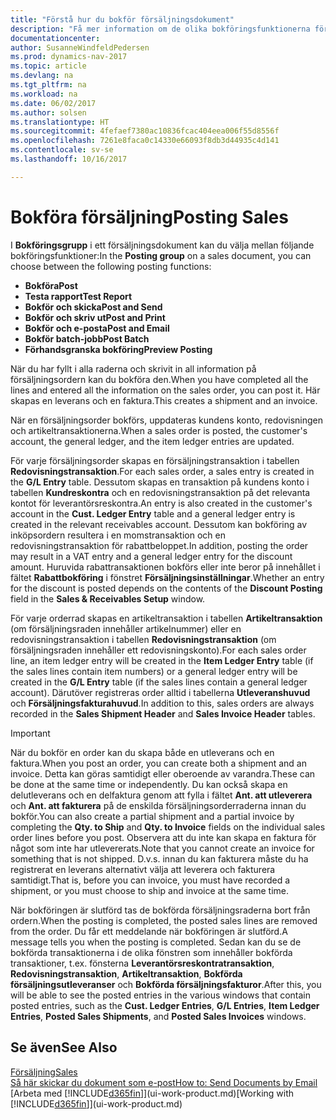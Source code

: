 ```yaml
---
title: "Förstå hur du bokför försäljningsdokument"
description: "Få mer information om de olika bokföringsfunktionerna för att bokföra försäljningsdokument."
documentationcenter: 
author: SusanneWindfeldPedersen
ms.prod: dynamics-nav-2017
ms.topic: article
ms.devlang: na
ms.tgt_pltfrm: na
ms.workload: na
ms.date: 06/02/2017
ms.author: solsen
ms.translationtype: HT
ms.sourcegitcommit: 4fefaef7380ac10836fcac404eea006f55d8556f
ms.openlocfilehash: 7261e8faca0c14330e66093f8db3d44935c4d141
ms.contentlocale: sv-se
ms.lasthandoff: 10/16/2017

---
```

# <a name="posting-sales"></a><span data-ttu-id="717ca-103">Bokföra försäljning</span><span class="sxs-lookup"><span data-stu-id="717ca-103">Posting Sales</span></span>
<span data-ttu-id="717ca-104">I **Bokföringsgrupp** i ett försäljningsdokument kan du välja mellan följande bokföringsfunktioner:</span><span class="sxs-lookup"><span data-stu-id="717ca-104">In the **Posting group** on a sales document, you can choose between the following posting functions:</span></span>

* <span data-ttu-id="717ca-105">**Bokföra**</span><span class="sxs-lookup"><span data-stu-id="717ca-105">**Post**</span></span>
* <span data-ttu-id="717ca-106">**Testa rapport**</span><span class="sxs-lookup"><span data-stu-id="717ca-106">**Test Report**</span></span>
* <span data-ttu-id="717ca-107">**Bokför och skicka**</span><span class="sxs-lookup"><span data-stu-id="717ca-107">**Post and Send**</span></span>
* <span data-ttu-id="717ca-108">**Bokför och skriv ut**</span><span class="sxs-lookup"><span data-stu-id="717ca-108">**Post and Print**</span></span>
* <span data-ttu-id="717ca-109">**Bokför och e-posta**</span><span class="sxs-lookup"><span data-stu-id="717ca-109">**Post and Email**</span></span>
* <span data-ttu-id="717ca-110">**Bokför batch-jobb**</span><span class="sxs-lookup"><span data-stu-id="717ca-110">**Post Batch**</span></span>
* <span data-ttu-id="717ca-111">**Förhandsgranska bokföring**</span><span class="sxs-lookup"><span data-stu-id="717ca-111">**Preview Posting**</span></span>

<span data-ttu-id="717ca-112">När du har fyllt i alla raderna och skrivit in all information på försäljningsordern kan du bokföra den.</span><span class="sxs-lookup"><span data-stu-id="717ca-112">When you have completed all the lines and entered all the information on the sales order, you can post it.</span></span> <span data-ttu-id="717ca-113">Här skapas en leverans och en faktura.</span><span class="sxs-lookup"><span data-stu-id="717ca-113">This creates a shipment and an invoice.</span></span>

<span data-ttu-id="717ca-114">När en försäljningsorder bokförs, uppdateras kundens konto, redovisningen och artikeltransaktionerna.</span><span class="sxs-lookup"><span data-stu-id="717ca-114">When a sales order is posted, the customer's account, the general ledger, and the item ledger entries are updated.</span></span>

<span data-ttu-id="717ca-115">För varje försäljningsorder skapas en försäljningstransaktion i tabellen **Redovisningstransaktion**.</span><span class="sxs-lookup"><span data-stu-id="717ca-115">For each sales order, a sales entry is created in the **G/L Entry** table.</span></span> <span data-ttu-id="717ca-116">Dessutom skapas en transaktion på kundens konto i tabellen **Kundreskontra** och en redovisningstransaktion på det relevanta kontot för leverantörsreskontra.</span><span class="sxs-lookup"><span data-stu-id="717ca-116">An entry is also created in the customer's account in the **Cust. Ledger Entry** table and a general ledger entry is created in the relevant receivables account.</span></span> <span data-ttu-id="717ca-117">Dessutom kan bokföring av inköpsordern resultera i en momstransaktion och en redovisningstransaktion för rabattbeloppet.</span><span class="sxs-lookup"><span data-stu-id="717ca-117">In addition, posting the order may result in a VAT entry and a general ledger entry for the discount amount.</span></span> <span data-ttu-id="717ca-118">Huruvida rabattransaktionen bokförs eller inte beror på innehållet i fältet **Rabattbokföring** i fönstret **Försäljningsinställningar**.</span><span class="sxs-lookup"><span data-stu-id="717ca-118">Whether an entry for the discount is posted depends on the contents of the **Discount Posting** field in the **Sales & Receivables Setup** window.</span></span>

<span data-ttu-id="717ca-119">För varje orderrad skapas en artikeltransaktion i tabellen **Artikeltransaktion** (om försäljningsraden innehåller artikelnummer) eller en redovisningstransaktion i tabellen **Redovisningstransaktion** (om försäljningsraden innehåller ett redovisningskonto).</span><span class="sxs-lookup"><span data-stu-id="717ca-119">For each sales order line, an item ledger entry will be created in the **Item Ledger Entry** table (if the sales lines contain item numbers) or a general ledger entry will be created in the **G/L Entry** table (if the sales lines contain a general ledger account).</span></span> <span data-ttu-id="717ca-120">Därutöver registreras order alltid i tabellerna **Utleveranshuvud** och **Försäljningsfakturahuvud**.</span><span class="sxs-lookup"><span data-stu-id="717ca-120">In addition to this, sales orders are always recorded in the **Sales Shipment Header** and **Sales Invoice Header** tables.</span></span>

> [!IMPORTANT]  
>   <span data-ttu-id="717ca-121">När du bokför en order kan du skapa både en utleverans och en faktura.</span><span class="sxs-lookup"><span data-stu-id="717ca-121">When you post an order, you can create both a shipment and an invoice.</span></span> <span data-ttu-id="717ca-122">Detta kan göras samtidigt eller oberoende av varandra.</span><span class="sxs-lookup"><span data-stu-id="717ca-122">These can be done at the same time or independently.</span></span> <span data-ttu-id="717ca-123">Du kan också skapa en delutleverans och en delfaktura genom att fylla i fältet **Ant. att utleverera** och **Ant. att fakturera** på de enskilda försäljningsorderraderna innan du bokför.</span><span class="sxs-lookup"><span data-stu-id="717ca-123">You can also create a partial shipment and a partial invoice by completing the **Qty. to Ship** and **Qty. to Invoice** fields on the individual sales order lines before you post.</span></span> <span data-ttu-id="717ca-124">Observera att du inte kan skapa en faktura för något som inte har utlevererats.</span><span class="sxs-lookup"><span data-stu-id="717ca-124">Note that you cannot create an invoice for something that is not shipped.</span></span> <span data-ttu-id="717ca-125">D.v.s. innan du kan fakturera måste du ha registrerat en leverans alternativt välja att leverera och fakturera samtidigt.</span><span class="sxs-lookup"><span data-stu-id="717ca-125">That is, before you can invoice, you must have recorded a shipment, or you must choose to ship and invoice at the same time.</span></span>

<span data-ttu-id="717ca-126">När bokföringen är slutförd tas de bokförda försäljningsraderna bort från ordern.</span><span class="sxs-lookup"><span data-stu-id="717ca-126">When the posting is completed, the posted sales lines are removed from the order.</span></span> <span data-ttu-id="717ca-127">Du får ett meddelande när bokföringen är slutförd.</span><span class="sxs-lookup"><span data-stu-id="717ca-127">A message tells you when the posting is completed.</span></span> <span data-ttu-id="717ca-128">Sedan kan du se de bokförda transaktionerna i de olika fönstren som innehåller bokförda transaktioner, t.ex. fönsterna **Leverantörsreskontratransaktion**, **Redovisningstransaktion**, **Artikeltransaktion**, **Bokförda försäljningsutleveranser** och **Bokförda försäljningsfakturor**.</span><span class="sxs-lookup"><span data-stu-id="717ca-128">After this, you will be able to see the posted entries in the various windows that contain posted entries, such as the **Cust. Ledger Entries**, **G/L Entries**, **Item Ledger Entries**, **Posted Sales Shipments**, and **Posted Sales Invoices** windows.</span></span>

## <a name="see-also"></a><span data-ttu-id="717ca-129">Se även</span><span class="sxs-lookup"><span data-stu-id="717ca-129">See Also</span></span>
[<span data-ttu-id="717ca-130">Försäljning</span><span class="sxs-lookup"><span data-stu-id="717ca-130">Sales</span></span>](sales-manage-sales.md)  
[<span data-ttu-id="717ca-131">Så här skickar du dokument som e-post</span><span class="sxs-lookup"><span data-stu-id="717ca-131">How to: Send Documents by Email</span></span>](ui-how-send-documents-email.md)  
<span data-ttu-id="717ca-132">[Arbeta med [!INCLUDE[d365fin](includes/d365fin_md.md)]](ui-work-product.md)</span><span class="sxs-lookup"><span data-stu-id="717ca-132">[Working with [!INCLUDE[d365fin](includes/d365fin_md.md)]](ui-work-product.md)</span></span>


